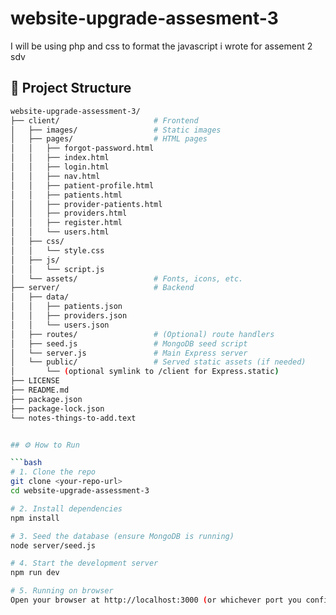 # website-upgrade-assesment-3
I will be using php and css to format the javascript i wrote for assement 2 sdv

## 🚀 Project Structure
```bash
website-upgrade-assessment-3/
├── client/                     # Frontend
│   ├── images/                 # Static images
│   ├── pages/                  # HTML pages
│   │   ├── forgot-password.html
│   │   ├── index.html
│   │   ├── login.html
│   │   ├── nav.html
│   │   ├── patient-profile.html
│   │   ├── patients.html
│   │   ├── provider-patients.html
│   │   ├── providers.html
│   │   ├── register.html
│   │   └── users.html
│   ├── css/
│   │   └── style.css
│   ├── js/
│   │   └── script.js
│   └── assets/                 # Fonts, icons, etc.
├── server/                     # Backend
│   ├── data/
│   │   ├── patients.json
│   │   ├── providers.json
│   │   └── users.json
│   ├── routes/                 # (Optional) route handlers
│   ├── seed.js                 # MongoDB seed script
│   └── server.js               # Main Express server
│   └── public/                 # Served static assets (if needed)
│       └── (optional symlink to /client for Express.static)
├── LICENSE
├── README.md
├── package.json
├── package-lock.json
└── notes-things-to-add.text


## ⚙️ How to Run

```bash
# 1. Clone the repo
git clone <your‑repo‑url>
cd website-upgrade-assessment‑3

# 2. Install dependencies
npm install

# 3. Seed the database (ensure MongoDB is running)
node server/seed.js

# 4. Start the development server
npm run dev

# 5. Running on browser
Open your browser at http://localhost:3000 (or whichever port you configured).